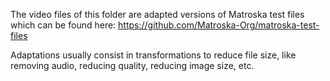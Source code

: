 The video files of this folder are adapted versions of Matroska test files which can be found here:
https://github.com/Matroska-Org/matroska-test-files

Adaptations usually consist in transformations to reduce file size, like removing audio, reducing quality, reducing image size, etc.
